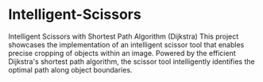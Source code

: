 # Intelligent-Scissors
Intelligent Scissors with Shortest Path Algorithm (Dijkstra)  This project showcases the implementation of an intelligent scissor tool that enables precise cropping of objects within an image. Powered by the efficient Dijkstra's shortest path algorithm, the scissor tool intelligently identifies the optimal path along object boundaries.
